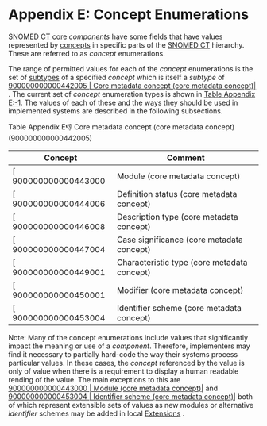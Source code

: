 # Appendix E: Concept Enumerations

[SNOMED CT core](https://confluence.ihtsdotools.org/display/DOCGLOSS/SNOMED+CT+core) _components_ have some fields that have values represented by [concepts](https://confluence.ihtsdotools.org/display/DOCGLOSS/concept) in specific parts of the [SNOMED CT](https://confluence.ihtsdotools.org/display/DOCGLOSS/SNOMED+CT) hierarchy. These are referred to as _concept_ enumerations.

The range of permitted values for each of the _concept_ enumerations is the set of [subtypes](https://confluence.ihtsdotools.org/display/DOCGLOSS/subtype) of a specified _concept_ which is itself a _subtype_ of [900000000000442005 | Core metadata concept (core metadata concept)|](http://snomed.info/id/900000000000442005) . The current set of _concept_ enumeration types is shown in [Table Appendix E:-1](display/DOCRELFMT/Appendix+E:+Concept+Enumerations/#Table-concept-table-core). The values of each of these and the ways they should be used in implemented systems are described in the following subsections.

Table Appendix E:thumbsdown: Core metadata concept (core metadata concept) (900000000000442005)

| **Concept**           | **Comment**                                 |
| --------------------- | ------------------------------------------- |
| \[ 900000000000443000 | Module (core metadata concept)              |
| \[ 900000000000444006 | Definition status (core metadata concept)   |
| \[ 900000000000446008 | Description type (core metadata concept)    |
| \[ 900000000000447004 | Case significance (core metadata concept)   |
| \[ 900000000000449001 | Characteristic type (core metadata concept) |
| \[ 900000000000450001 | Modifier (core metadata concept)            |
| \[ 900000000000453004 | Identifier scheme (core metadata concept)   |

Note: Many of the concept enumerations include values that significantly impact the meaning or use of a _component_. Therefore, implementers may find it necessary to partially hard-code the way their systems process particular values. In these cases, the _concept_ referenced by the value is only of value when there is a requirement to display a human readable rending of the value. The main exceptions to this are [900000000000443000 | Module (core metadata concept)|](http://snomed.info/id/900000000000443000) and [900000000000453004 | Identifier scheme (core metadata concept)|](http://snomed.info/id/900000000000453004) both of which represent extensible sets of values as new modules or alternative _identifier_ schemes may be added in local [Extensions](https://confluence.ihtsdotools.org/display/DOCGLOSS/Extension) .
